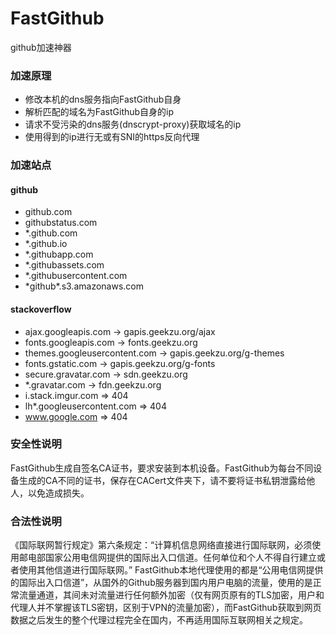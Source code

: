 # FastGithub
github加速神器

### 加速原理
* 修改本机的dns服务指向FastGithub自身
* 解析匹配的域名为FastGithub自身的ip
* 请求不受污染的dns服务(dnscrypt-proxy)获取域名的ip
* 使用得到的ip进行无或有SNI的https反向代理
 
### 加速站点
#### github
* github.com
* githubstatus.com
* *.github.com
* *.github.io
* *.githubapp.com
* *.githubassets.com
* *.githubusercontent.com
* \*github\*.s3.amazonaws.com

#### stackoverflow
* ajax.googleapis.com -> gapis.geekzu.org/ajax
* fonts.googleapis.com -> fonts.geekzu.org
* themes.googleusercontent.com -> gapis.geekzu.org/g-themes
* fonts.gstatic.com -> gapis.geekzu.org/g-fonts
* secure.gravatar.com -> sdn.geekzu.org
* *.gravatar.com -> fdn.geekzu.org
* i.stack.imgur.com => 404
* lh*.googleusercontent.com => 404
* www.google.com => 404

### 安全性说明
FastGithub生成自签名CA证书，要求安装到本机设备。FastGithub为每台不同设备生成的CA不同的证书，保存在CACert文件夹下，请不要将证书私钥泄露给他人，以免造成损失。

### 合法性说明
《国际联网暂行规定》第六条规定：“计算机信息网络直接进行国际联网，必须使用邮电部国家公用电信网提供的国际出入口信道。任何单位和个人不得自行建立或者使用其他信道进行国际联网。”
FastGithub本地代理使用的都是“公用电信网提供的国际出入口信道”，从国外的Github服务器到国内用户电脑的流量，使用的是正常流量通道，其间未对流量进行任何额外加密（仅有网页原有的TLS加密，用户和代理人并不掌握该TLS密钥，区别于VPN的流量加密），而FastGithub获取到网页数据之后发生的整个代理过程完全在国内，不再适用国际互联网相关之规定。
